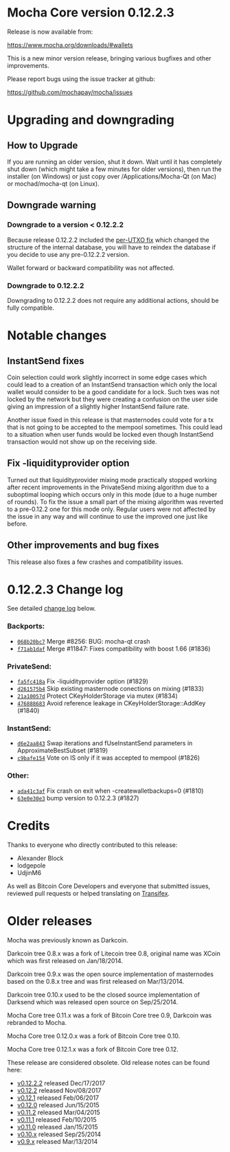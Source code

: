 Mocha Core version 0.12.2.3
==========================

Release is now available from:

  <https://www.mocha.org/downloads/#wallets>

This is a new minor version release, bringing various bugfixes and other
improvements.

Please report bugs using the issue tracker at github:

  <https://github.com/mochapay/mocha/issues>


Upgrading and downgrading
=========================

How to Upgrade
--------------

If you are running an older version, shut it down. Wait until it has completely
shut down (which might take a few minutes for older versions), then run the
installer (on Windows) or just copy over /Applications/Mocha-Qt (on Mac) or
mochad/mocha-qt (on Linux).

Downgrade warning
-----------------

### Downgrade to a version < 0.12.2.2

Because release 0.12.2.2 included the [per-UTXO fix](release-notes/mocha/release-notes-0.12.2.2.md#per-utxo-fix)
which changed the structure of the internal database, you will have to reindex
the database if you decide to use any pre-0.12.2.2 version.

Wallet forward or backward compatibility was not affected.

### Downgrade to 0.12.2.2

Downgrading to 0.12.2.2 does not require any additional actions, should be
fully compatible.

Notable changes
===============

InstantSend fixes
-----------------

Coin selection could work slightly incorrect in some edge cases which could
lead to a creation of an InstantSend transaction which only the local wallet
would consider to be a good candidate for a lock. Such txes was not locked by
the network but they were creating a confusion on the user side giving an
impression of a slightly higher InstantSend failure rate.

Another issue fixed in this release is that masternodes could vote for a tx
that is not going to be accepted to the mempool sometimes. This could lead to
a situation when user funds would be locked even though InstantSend transaction
would not show up on the receiving side.

Fix -liquidityprovider option
-----------------------------

Turned out that liquidityprovider mixing mode practically stopped working after
recent improvements in the PrivateSend mixing algorithm due to a suboptimal
looping which occurs only in this mode (due to a huge number of rounds). To fix
the issue a small part of the mixing algorithm was reverted to a pre-0.12.2 one
for this mode only. Regular users were not affected by the issue in any way and
will continue to use the improved one just like before.

Other improvements and bug fixes
--------------------------------

This release also fixes a few crashes and compatibility issues.


0.12.2.3 Change log
===================

See detailed [change log](https://github.com/mochapay/mocha/compare/v0.12.2.2...mochapay:v0.12.2.3) below.

### Backports:
- [`068b20bc7`](https://github.com/mochapay/mocha/commit/068b20bc7) Merge #8256: BUG: mocha-qt crash
- [`f71ab1daf`](https://github.com/mochapay/mocha/commit/f71ab1daf) Merge #11847: Fixes compatibility with boost 1.66 (#1836)

### PrivateSend:
- [`fa5fc418a`](https://github.com/mochapay/mocha/commit/fa5fc418a) Fix -liquidityprovider option (#1829)
- [`d261575b4`](https://github.com/mochapay/mocha/commit/d261575b4) Skip existing masternode conections on mixing (#1833)
- [`21a10057d`](https://github.com/mochapay/mocha/commit/21a10057d) Protect CKeyHolderStorage via mutex (#1834)
- [`476888683`](https://github.com/mochapay/mocha/commit/476888683) Avoid reference leakage in CKeyHolderStorage::AddKey (#1840)

### InstantSend:
- [`d6e2aa843`](https://github.com/mochapay/mocha/commit/d6e2aa843) Swap iterations and fUseInstantSend parameters in ApproximateBestSubset (#1819)
- [`c9bafe154`](https://github.com/mochapay/mocha/commit/c9bafe154) Vote on IS only if it was accepted to mempool (#1826)

### Other:
- [`ada41c3af`](https://github.com/mochapay/mocha/commit/ada41c3af) Fix crash on exit when -createwalletbackups=0 (#1810)
- [`63e0e30e3`](https://github.com/mochapay/mocha/commit/63e0e30e3) bump version to 0.12.2.3 (#1827)

Credits
=======

Thanks to everyone who directly contributed to this release:

- Alexander Block
- lodgepole
- UdjinM6

As well as Bitcoin Core Developers and everyone that submitted issues,
reviewed pull requests or helped translating on
[Transifex](https://www.transifex.com/projects/p/mocha/).


Older releases
==============

Mocha was previously known as Darkcoin.

Darkcoin tree 0.8.x was a fork of Litecoin tree 0.8, original name was XCoin
which was first released on Jan/18/2014.

Darkcoin tree 0.9.x was the open source implementation of masternodes based on
the 0.8.x tree and was first released on Mar/13/2014.

Darkcoin tree 0.10.x used to be the closed source implementation of Darksend
which was released open source on Sep/25/2014.

Mocha Core tree 0.11.x was a fork of Bitcoin Core tree 0.9,
Darkcoin was rebranded to Mocha.

Mocha Core tree 0.12.0.x was a fork of Bitcoin Core tree 0.10.

Mocha Core tree 0.12.1.x was a fork of Bitcoin Core tree 0.12.

These release are considered obsolete. Old release notes can be found here:

- [v0.12.2.2](release-notes/mocha/release-notes-0.12.2.2.md) released Dec/17/2017
- [v0.12.2](release-notes/mocha/release-notes-0.12.2.md) released Nov/08/2017
- [v0.12.1](release-notes/mocha/release-notes-0.12.1.md) released Feb/06/2017
- [v0.12.0](release-notes/mocha/release-notes-0.12.0.md) released Jun/15/2015
- [v0.11.2](release-notes/mocha/release-notes-0.11.2.md) released Mar/04/2015
- [v0.11.1](release-notes/mocha/release-notes-0.11.1.md) released Feb/10/2015
- [v0.11.0](release-notes/mocha/release-notes-0.11.0.md) released Jan/15/2015
- [v0.10.x](release-notes/mocha/release-notes-0.10.0.md) released Sep/25/2014
- [v0.9.x](release-notes/mocha/release-notes-0.9.0.md) released Mar/13/2014

